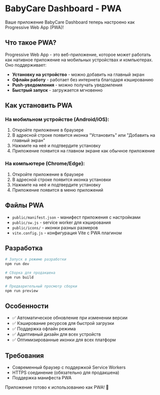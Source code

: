 # BabyCare Dashboard - PWA

Ваше приложение BabyCare Dashboard теперь настроено как Progressive Web App (PWA)!

## Что такое PWA?

Progressive Web App - это веб-приложение, которое может работать как нативное приложение на мобильных устройствах и компьютерах. Оно поддерживает:

- **Установку на устройство** - можно добавить на главный экран
- **Офлайн работу** - работает без интернета благодаря кэшированию
- **Push-уведомления** - можно получать уведомления
- **Быстрый запуск** - загружается мгновенно

## Как установить PWA

### На мобильном устройстве (Android/iOS):

1. Откройте приложение в браузере
2. В адресной строке появится иконка "Установить" или "Добавить на главный экран"
3. Нажмите на неё и подтвердите установку
4. Приложение появится на главном экране как обычное приложение

### На компьютере (Chrome/Edge):

1. Откройте приложение в браузере
2. В адресной строке появится иконка установки
3. Нажмите на неё и подтвердите установку
4. Приложение появится в меню приложений

## Файлы PWA

- `public/manifest.json` - манифест приложения с настройками
- `public/sw.js` - service worker для кэширования
- `public/icons/` - иконки разных размеров
- `vite.config.js` - конфигурация Vite с PWA плагином

## Разработка

```bash
# Запуск в режиме разработки
npm run dev

# Сборка для продакшена
npm run build

# Предварительный просмотр сборки
npm run preview
```

## Особенности

- ✅ Автоматическое обновление при изменении версии
- ✅ Кэширование ресурсов для быстрой загрузки
- ✅ Поддержка офлайн режима
- ✅ Адаптивный дизайн для всех устройств
- ✅ Оптимизированные иконки для всех платформ

## Требования

- Современный браузер с поддержкой Service Workers
- HTTPS соединение (обязательно для продакшена)
- Поддержка манифеста PWA

Приложение готово к использованию как PWA! 🎉

